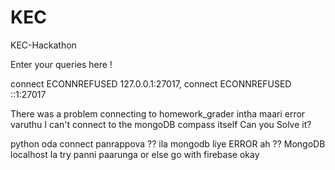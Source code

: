 # KEC
KEC-Hackathon


Enter your queries here !


connect ECONNREFUSED 127.0.0.1:27017, connect ECONNREFUSED ::1:27017

There was a problem connecting to homework_grader
intha maari error varuthu I can't connect to the mongoDB compass itself
Can you Solve it?

python oda connect panrappova ?? ila mongodb liye ERROR ah ??
MongoDB localhost la try panni paarunga or else go with firebase
 okay
